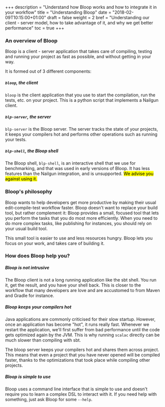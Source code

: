 +++
description = "Understand how Bloop works and how to integrate it in your workflow"
title = "Understanding Bloop"
date = "2018-02-09T10:15:00+01:00"
draft = false
weight = 2
bref = "Understanding our client - server model, how to take advantage of it, and why we get better performance"
toc = true
+++

### An overview of Bloop

Bloop is a client - server application that takes care of compiling, testing and running your
project as fast as possible, and without getting in your way.

It is formed out of 3 different components:

##### `bloop`, the client

`bloop` is the client application that you use to start the compilation, run the tests, etc. on your
project. This is a python script that implements a Nailgun client.

##### `blp-server`, the server

`blp-server` is the Bloop server. The server tracks the state of your projects, it keeps your
compilers hot and performs other operations such as running your tests.

##### `blp-shell`, the Bloop shell

The Bloop shell, `blp-shell`, is an interactive shell that we use for benchmarking, and that was
used in early versions of Bloop. It has less features than the Nailgun integration, and is
unsupported. <mark>We advise you against using it.</mark>

### Bloop's philosophy

Bloop wants to help developers get more productive by making their usual edit-compile-test workflow
faster. Bloop doesn't want to replace your build tool, but rather complement it: Bloop provides a
small, focused tool that lets you perform the tasks that you do most more efficiently. When you need
to do more complex tasks, like publishing for instances, you should rely on your usual build tool.

This small tool is easier to use and less resources hungry. Bloop lets you focus on your work, and
takes care of building it.

### How does Bloop help you?

##### Bloop is not intrusive

The Bloop client is not a long running application like the sbt shell. You run it, get the result,
and you have your shell back. This is closer to the workflow that many developers are love and are
accustomed to from Maven and Gradle for instance.

##### Bloop keeps your compilers hot

Java applications are commonly criticised for their slow startup. However, once an application has
become "hot", it runs really fast. Whenever we restart the application, we'll first suffer from bad
performance until the code gets optimized again by the JVM. This is why running `scalac` directly
can be much slower than compiling with sbt.

The bloop server keeps your compilers hot and shares them across project. This means that even a
project that you have never opened will be compiled faster, thanks to the optimizations that took
place while compiling other projects.

##### Bloop is simple to use

Bloop uses a command line interface that is simple to use and doesn't require you to learn a complex
DSL to interact with it. If you need help with something, just ask Bloop for some `--help`.
